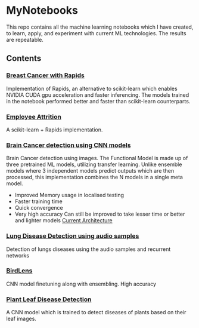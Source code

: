 # MyNotebooks
This repo contains all the machine learning notebooks which I have created, to learn, apply, and experiment with current ML technologies. The results are repeatable. 

## Contents
### [Breast Cancer with Rapids](https://github.com/SidTheChillGuy/MYNotebooks/blob/main/RAPIDS_implementation.ipynb)
Implementation of Rapids, an alternative to scikit-learn which enables NVIDIA CUDA gpu acceleration and faster inferencing. The models trained in the notebook performed better and faster than scikit-learn counterparts.


### [Employee Attrition](https://github.com/SidTheChillGuy/MyNotebooks/blob/main/ML_attrition_gpu_accel.ipynb)
A scikit-learn + Rapids implementation.

### [Brain Cancer detection using CNN models](https://github.com/SidTheChillGuy/MyNotebooks/blob/main/Brain_cancer-multi-model-finetuning-0-98-acc.ipynb)
Brain Cancer detection using images. The Functional Model is made up of three pretrained ML models, utilizing transfer learning. Unlike ensemble models where 3 independent models predict outputs which are then processed, this implementation combines the N models in a single meta model. 
- Improved Memory usage in localised testing
- Faster training time
- Quick convergence
- Very high accuracy
Can still be improved to take lesser time or better and lighter models
[Current Architecture](https://github.com/SidTheChillGuy/MyNotebooks/blob/main/extras/BrainCancerMRI-ModelArchi.pdf)

### [Lung Disease Detection using audio samples](https://github.com/SidTheChillGuy/MyNotebooks/blob/main/Lung_Diseases_Code_audio.ipynb)
Detection of lungs diseases using the audio samples and recurrent networks

### [BirdLens](https://github.com/SidTheChillGuy/BirdLens)
CNN model finetuning along with ensembling. High accuracy

### [Plant Leaf Disease Detection](https://github.com/SidTheChillGuy/PlantLeafDiseaseDetection)
A CNN model which is trained to detect diseases of plants based on their leaf images.
